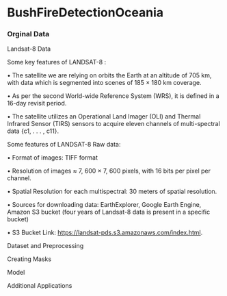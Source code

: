 # BushFireDetectionOceania

### Orginal Data

Landsat-8 Data

Some key features of LANDSAT-8 :

•	The satellite we are relying on orbits the Earth at an altitude of 705 km, with data which is segmented into scenes of 185 × 180 km coverage.

•	As per the second World-wide Reference System (WRS), it is defined in a 16-day revisit period. 

•	The satellite utilizes an Operational Land Imager (OLI) and Thermal Infrared Sensor (TIRS) sensors to acquire eleven channels of multi-spectral data {c1, . . . , c11}. 

Some features of LANDSAT-8 Raw data:

•	Format of images: TIFF format

•	Resolution of images ≈ 7, 600 × 7, 600 pixels, with 16 bits per pixel per channel. 

•	Spatial Resolution for each multispectral: 30 meters of spatial resolution.

•	Sources for downloading data: EarthExplorer, Google Earth Engine, Amazon S3 bucket (four years of Landsat-8 data is present in a specific bucket) 

•	S3 Bucket Link: https://landsat-pds.s3.amazonaws.com/index.html.


Dataset and Preprocessing


Creating Masks



Model 



Additional Applications

